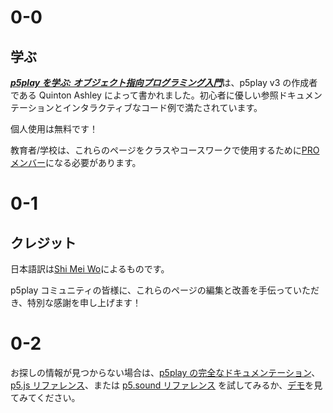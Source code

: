 # 0-0

## 学ぶ

[**_p5play を学ぶ: オブジェクト指向プログラミング入門_**](.)は、p5play v3 の作成者である Quinton Ashley によって書かれました。初心者に優しい参照ドキュメンテーションとインタラクティブなコード例で満たされています。

個人使用は無料です！

教育者/学校は、これらのページをクラスやコースワークで使用するために[PRO メンバー](../pro)になる必要があります。

# 0-1

## クレジット

日本語訳は[Shi Mei Wo](https://github.com/ShiMeiWo)によるものです。

p5play コミュニティの皆様に、これらのページの編集と改善を手伝っていただき、特別な感謝を申し上げます！

# 0-2

お探しの情報が見つからない場合は、[p5play の完全なドキュメンテーション](/docs/Sprite.html)、[p5.js リファレンス](https://p5js.org/reference/)、または [p5.sound リファレンス](https://p5js.org/reference/#/libraries/p5.sound) を試してみるか、[デモ](https://openprocessing.org/user/350295?o=35&view=sketches)を見てみてください。
